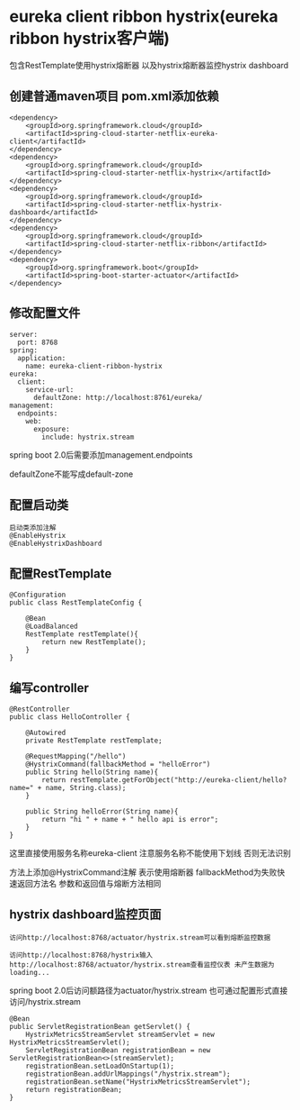 # eureka client ribbon hystrix(eureka ribbon hystrix客户端)

包含RestTemplate使用hystrix熔断器 以及hystrix熔断器监控hystrix dashboard

## 创建普通maven项目 pom.xml添加依赖

    <dependency>
        <groupId>org.springframework.cloud</groupId>
        <artifactId>spring-cloud-starter-netflix-eureka-client</artifactId>
    </dependency>
    <dependency>
        <groupId>org.springframework.cloud</groupId>
        <artifactId>spring-cloud-starter-netflix-hystrix</artifactId>
    </dependency>
    <dependency>
        <groupId>org.springframework.cloud</groupId>
        <artifactId>spring-cloud-starter-netflix-hystrix-dashboard</artifactId>
    </dependency>
    <dependency>
        <groupId>org.springframework.cloud</groupId>
        <artifactId>spring-cloud-starter-netflix-ribbon</artifactId>
    </dependency>
    <dependency>
        <groupId>org.springframework.boot</groupId>
        <artifactId>spring-boot-starter-actuator</artifactId>
    </dependency>
 
## 修改配置文件

    server:
      port: 8768
    spring:
      application:
        name: eureka-client-ribbon-hystrix
    eureka:
      client:
        service-url:
          defaultZone: http://localhost:8761/eureka/
    management:
      endpoints:
        web:
          exposure:
            include: hystrix.stream

spring boot 2.0后需要添加management.endpoints

defaultZone不能写成default-zone

## 配置启动类

    启动类添加注解
    @EnableHystrix
    @EnableHystrixDashboard
    
## 配置RestTemplate

    @Configuration
    public class RestTemplateConfig {
    
        @Bean
        @LoadBalanced
        RestTemplate restTemplate(){
            return new RestTemplate();
        }
    }

## 编写controller

    @RestController
    public class HelloController {
    
        @Autowired
        private RestTemplate restTemplate;
    
        @RequestMapping("/hello")
        @HystrixCommand(fallbackMethod = "helloError")
        public String hello(String name){
            return restTemplate.getForObject("http://eureka-client/hello?name=" + name, String.class);
        }
    
        public String helloError(String name){
            return "hi " + name + " hello api is error";
        }
    }
这里直接使用服务名称eureka-client 注意服务名称不能使用下划线 否则无法识别

方法上添加@HystrixCommand注解 表示使用熔断器 fallbackMethod为失败快速返回方法名 参数和返回值与熔断方法相同

## hystrix dashboard监控页面

    访问http://localhost:8768/actuator/hystrix.stream可以看到熔断监控数据
    
    访问http://localhost:8768/hystrix输入http://localhost:8768/actuator/hystrix.stream查看监控仪表 未产生数据为loading...
    
spring boot 2.0后访问额路径为actuator/hystrix.stream 也可通过配置形式直接访问/hystrix.stream

    @Bean
    public ServletRegistrationBean getServlet() {
        HystrixMetricsStreamServlet streamServlet = new HystrixMetricsStreamServlet();
        ServletRegistrationBean registrationBean = new ServletRegistrationBean<>(streamServlet);
        registrationBean.setLoadOnStartup(1);
        registrationBean.addUrlMappings("/hystrix.stream");
        registrationBean.setName("HystrixMetricsStreamServlet");
        return registrationBean;
    }